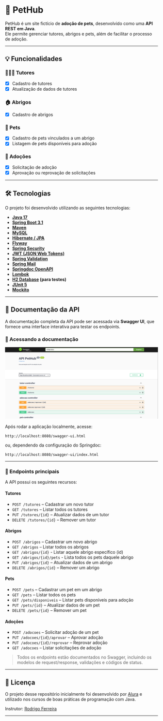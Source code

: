 # 🐾 PetHub

PetHub é um site fictício de **adoção de pets**, desenvolvido como uma **API REST em Java**.  
Ele permite gerenciar tutores, abrigos e pets, além de facilitar o processo de adoção.

---

## 💡 Funcionalidades

### 🧑‍🤝‍🧑 Tutores
- [x] Cadastro de tutores  
- [x] Atualização de dados de tutores  

### 🏠 Abrigos
- [x] Cadastro de abrigos  

### 🐶 Pets
- [x] Cadastro de pets vinculados a um abrigo  
- [x] Listagem de pets disponíveis para adoção  

### 📝 Adoções
- [x] Solicitação de adoção  
- [x] Aprovação ou reprovação de solicitações  

---
## 🛠 Tecnologias

O projeto foi desenvolvido utilizando as seguintes tecnologias:

- **[Java 17](https://www.oracle.com/java/)**
- **[Spring Boot 3.1](https://spring.io/projects/spring-boot)**
- **[Maven](https://maven.apache.org/)**
- **[MySQL](https://www.mysql.com/)**
- **[Hibernate / JPA](https://hibernate.org/)**
- **[Flyway](https://flywaydb.org/)**
- **[Spring Security](https://spring.io/projects/spring-security)**
- **[JWT (JSON Web Tokens)](https://github.com/jwtk/jjwt)**
- **[Spring Validation](https://docs.spring.io/spring-framework/reference/validation.html)**
- **[Spring Mail](https://spring.io/projects/spring-boot)**
- **[Springdoc OpenAPI](https://springdoc.org/)**
- **[Lombok](https://projectlombok.org/)**
- **[H2 Database](https://www.h2database.com/) (para testes)**
- **[JUnit 5](https://junit.org/junit5/)**
- **[Mockito](https://site.mockito.org/)**
---

## 📄 Documentação da API

A documentação completa da API pode ser acessada via **Swagger UI**, que fornece uma interface interativa para testar os endpoints.

### 🔗 Acessando a documentação
[![Documentação Swagger](Swagger-Doc.png)](https://github.com/MartnsDev/PetHub/blob/96685891faee03d7f33538b77c1d26e7027bca1c/Swagger-Doc.png)

Após rodar a aplicação localmente, acesse:

```
http://localhost:8080/swagger-ui.html
```
ou, dependendo da configuração do Springdoc:

```
http://localhost:8080/swagger-ui/index.html
```
---
### 📌 Endpoints principais

A API possui os seguintes recursos:

#### Tutores
- `POST /tutores` – Cadastrar um novo tutor
- `GET /tutores` – Listar todos os tutores
- `PUT /tutores/{id}` – Atualizar dados de um tutor
- `DELETE /tutores/{id}` – Remover um tutor

#### Abrigos
- `POST /abrigos` – Cadastrar um novo abrigo
- `GET /abrigos` – Listar todos os abrigos
- `GET /abrigos/{id}` - Listar aquele abrigo específico (id)
- `GET /abrigos/{id}/pets` - Lista todos os pets daquele abrigo
- `PUT /abrigos/{id}` – Atualizar dados de um abrigo
- `DELETE /abrigos/{id}` – Remover um abrigo

#### Pets
- `POST /pets` – Cadastrar um pet em um abrigo
- `GET /pets` – Listar todos os pets
- `GET /pets/disponiveis` – Listar pets disponíveis para adoção
- `PUT /pets/{id}` – Atualizar dados de um pet
- `DELETE /pets/{id}` – Remover um pet

#### Adoções
- `POST /adocoes` – Solicitar adoção de um pet
- `PUT /adocoes/{id}/aprovar` – Aprovar adoção
- `PUT /adocoes/{id}/reprovar` – Reprovar adoção
- `GET /adocoes` – Listar solicitações de adoção

> Todos os endpoints estão documentados no Swagger, incluindo os modelos de request/response, validações e códigos de status.

---

## 📝 Licença

O projeto desse repositório inicialmente foi desenvolvido por [Alura](https://www.alura.com.br) e utilizado nos cursos de boas práticas de programação com Java.

Instrutor: [Rodrigo Ferreira](https://cursos.alura.com.br/user/rodrigo-ferreira)

---
